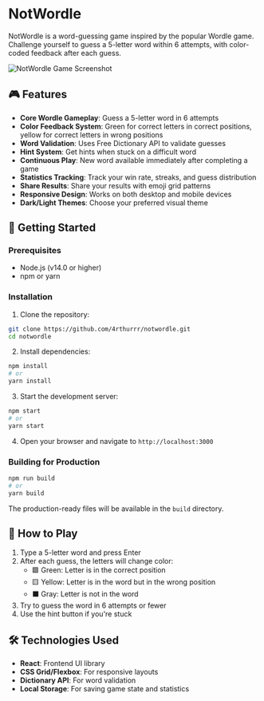 # NotWordle

NotWordle is a word-guessing game inspired by the popular Wordle game. Challenge yourself to guess a 5-letter word within 6 attempts, with color-coded feedback after each guess.

![NotWordle Game Screenshot](public/screenshot.png)

## 🎮 Features

- **Core Wordle Gameplay**: Guess a 5-letter word in 6 attempts
- **Color Feedback System**: Green for correct letters in correct positions, yellow for correct letters in wrong positions
- **Word Validation**: Uses Free Dictionary API to validate guesses
- **Hint System**: Get hints when stuck on a difficult word
- **Continuous Play**: New word available immediately after completing a game
- **Statistics Tracking**: Track your win rate, streaks, and guess distribution
- **Share Results**: Share your results with emoji grid patterns
- **Responsive Design**: Works on both desktop and mobile devices
- **Dark/Light Themes**: Choose your preferred visual theme

## 🚀 Getting Started

### Prerequisites

- Node.js (v14.0 or higher)
- npm or yarn

### Installation

1. Clone the repository:
```bash
git clone https://github.com/4rthurrr/notwordle.git
cd notwordle
```

2. Install dependencies:
```bash
npm install
# or
yarn install
```

3. Start the development server:
```bash
npm start
# or
yarn start
```

4. Open your browser and navigate to `http://localhost:3000`

### Building for Production

```bash
npm run build
# or
yarn build
```

The production-ready files will be available in the `build` directory.

## 🎯 How to Play

1. Type a 5-letter word and press Enter
2. After each guess, the letters will change color:
   - 🟩 Green: Letter is in the correct position
   - 🟨 Yellow: Letter is in the word but in the wrong position
   - ⬛ Gray: Letter is not in the word
3. Try to guess the word in 6 attempts or fewer
4. Use the hint button if you're stuck

## 🛠️ Technologies Used

- **React**: Frontend UI library
- **CSS Grid/Flexbox**: For responsive layouts
- **Dictionary API**: For word validation
- **Local Storage**: For saving game state and statistics
